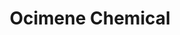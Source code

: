 ---
name: Ocimene Chemical
title: Ocimene Chemical
details:
  - detail:
      key: Usage/Application
      value: Fragrance, Flavour, Pharma
  - detail:
      key: Packaging Size
      value: 5,25,200 Kg
  - detail:
      key: Brand
      value: Natural Aroma
  - detail:
      key: Specific Gravity
      value: 0.780 to 0.794 (at 20 deg C)
  - detail:
      key: Flash Point
      value: 56 to 57 deg C
  - detail:
      key: Form of Chemicals
      value: Liquid
  - detail:
      key: CAS No
      value: 13877-91-3
  - detail:
      key: HS No
      value: 290129
  - detail:
      key: EINECS No
      value: 237-641-2
  - detail:
      key: FEMA No
      value: 3539
  - detail:
      key: Formula
      value: C10H16
  - detail:
      key: Molecular Weight
      value: 136.23 g/mol
  - detail:
      key: Boiling Point
      value: 100 deg C at 70 mmHg
  - detail:
      key: Refractive Index
      value: 1.480 to 1.490 (at 20 deg C)
  - detail:
      key: Assay
      value: 70%
  - detail:
      key: Packaging Type
      value: Can,Barrel
showOnHome: false
thumbnail: https://5.imimg.com/data5/SELLER/Default/2021/12/IU/DY/WL/3823480/ocimene-chemical-500x500.jpg
productImages:
  - https://ucarecdn.com/8213c725-21d0-4ac0-ad5e-c1975c20032b/
category: aroma chemicals
---